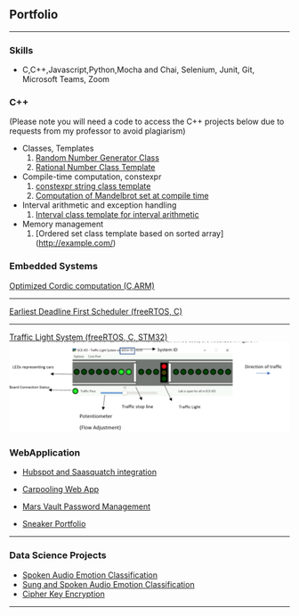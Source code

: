 ## Portfolio

---
### Skills
  - C,C++,Javascript,Python,Mocha and Chai, Selenium, Junit, Git, Microsoft Teams, Zoom


### C++ 
  (Please note you will need a code to access the C++ projects below due to requests from my professor to avoid plagiarism)
  - Classes, Templates 
    1. [Random Number Generator Class](http://example.com/)
    2. [Rational Number Class Template](http://example.com/)
  - Compile-time computation, constexpr 
    1. [constexpr string class template ](http://example.com/)
    2. [Computation of Mandelbrot set at compile time](http://example.com/)
  - Interval arithmetic and exception handling
    1. [Interval class template for interval arithmetic](http://example.com/)
  - Memory management 
    1. [Ordered set class template based on sorted array]  (http://example.com/)


### Embedded Systems

[ Optimized Cordic computation (C,ARM)](/sample_page)

---

[Earliest Deadline First Scheduler (freeRTOS, C)](/report.md)

---

[Traffic Light System (freeRTOS, C, STM32)](/TLS)
<img src="images/traffic_light_interface.png?raw=true"/>


### WebApplication

- [Hubspot and Saasquatch integration](https://github.com/SENG499-team-2/SaaSquatch-HubSpot-integration)

- [Carpooling Web App](https://carpoolcanada.herokuapp.com/)

- [Mars Vault Password Management](http://example.com/)

- [Sneaker Portfolio](http://example.com/)


---


### Data Science Projects

- [Spoken Audio Emotion Classification](http://example.com/)
- [Sung and Spoken Audio Emotion Classification](/spokenandsung_audio_classification)
- [Cipher Key Encryption](http://example.com/)


---

